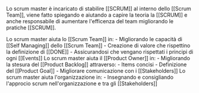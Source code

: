 Lo scrum master è incaricato di stabilire [[SCRUM]] al interno dello [[Scrum Team]], viene fatto spiegando e aiutando a capire la teoria la [[SCRUM]] e anche responsabile di aumentare l'efficenza del team migliorando le pratiche [[SCRUM]].

Lo scrum master aiuta lo [[Scrum Team]] in:
	- Migliorando le capacità di [[Self Managing]] dello [[Scrum Team]]
	- Creazione di valore che rispettino la definizione di [[DONE]]
	- Assicurandosi che vengano rispettati i principi di ogni  [[Events]]
Lo scrum master aiuta il [[Product Owner]] in:
	- Migliorando la stesura del [[Product Backlog]]  attraverso:
		- Items concisi
		- Definizione del [[Product Goal]]
	- Migliorare comunicazione con i [[Stakeholders]]
Lo scrum master aiuta l'organizzazione in: 
	- Insegnando e consigliando l'approcio scrum nell'organizzazione e tra gli [[Stakeholders]]
	